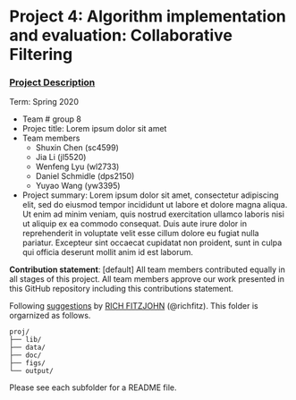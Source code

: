 # Project 4: Algorithm implementation and evaluation: Collaborative Filtering

### [Project Description](doc/project4_desc.md)

Term: Spring 2020

+ Team # group 8
+ Projec title: Lorem ipsum dolor sit amet
+ Team members
	+ Shuxin Chen (sc4599)
	+ Jia Li (jl5520)
	+ Wenfeng Lyu (wl2733)
	+ Daniel Schmidle (dps2150)
	+ Yuyao Wang (yw3395)
+ Project summary: Lorem ipsum dolor sit amet, consectetur adipiscing elit, sed do eiusmod tempor incididunt ut labore et dolore magna aliqua. Ut enim ad minim veniam, quis nostrud exercitation ullamco laboris nisi ut aliquip ex ea commodo consequat. Duis aute irure dolor in reprehenderit in voluptate velit esse cillum dolore eu fugiat nulla pariatur. Excepteur sint occaecat cupidatat non proident, sunt in culpa qui officia deserunt mollit anim id est laborum.
	
**Contribution statement**: [default] All team members contributed equally in all stages of this project. All team members approve our work presented in this GitHub repository including this contributions statement. 

Following [suggestions](http://nicercode.github.io/blog/2013-04-05-projects/) by [RICH FITZJOHN](http://nicercode.github.io/about/#Team) (@richfitz). This folder is orgarnized as follows.

```
proj/
├── lib/
├── data/
├── doc/
├── figs/
└── output/
```

Please see each subfolder for a README file.
